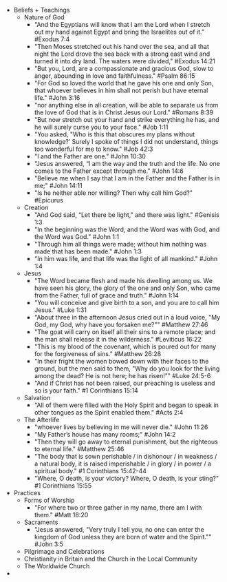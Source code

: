 - Beliefs + Teachings
    - Nature of God
        - "And the Egyptians will know that I am the Lord when I stretch out my hand against Egypt and bring the Israelites out of it.” #Exodus 7:4
        - "Then Moses stretched out his hand over the sea, and all that night the Lord drove the sea back with a strong east wind and turned it into dry land. The waters were divided," #Exodus 14:21
        - "But you, Lord, are a compassionate and gracious God, slow to anger, abounding in love and faithfulness." #Psalm 86:15
        - "For God so loved the world that he gave his one and only Son, that whoever believes in him shall not perish but have eternal life." #John 3:16
        - "nor anything else in all creation, will be able to separate us from the love of God that is in Christ Jesus our Lord." #Romans 8:39
        - "But now stretch out your hand and strike everything he has, and he will surely curse you to your face." #Job 1:11
        - "You asked, "Who is this that obscures my plans without knowledge?’ Surely I spoke of things I did not understand, things too wonderful for me to know." #Job 42:3
        - "I and the Father are one." #John 10:30
        - "Jesus answered, “I am the way and the truth and the life. No one comes to the Father except through me." #John 14:6
        - "Believe me when I say that I am in the Father and the Father is in me;" #John 14:11
        - "Is he neither able nor willing? Then why call him God?" #Epicurus
    - Creation
        - "And God said, “Let there be light,” and there was light." #Genisis 1:3
        - "In the beginning was the Word, and the Word was with God, and the Word was God." #John 1:1
        - "Through him all things were made; without him nothing was made that has been made." #John 1:3
        - "In him was life, and that life was the light of all mankind." #John 1:4
    - Jesus 
        - "The Word became flesh and made his dwelling among us. We have seen his glory, the glory of the one and only Son, who came from the Father, full of grace and truth." #John 1:14
        - "You will conceive and give birth to a son, and you are to call him Jesus." #Luke 1:31
        - "About three in the afternoon Jesus cried out in a loud voice, "My God, my God, why have you forsaken me?"" #Matthew 27:46
        - "The goat will carry on itself all their sins to a remote place; and the man shall release it in the wilderness." #Leviticus 16:22
        - "This is my blood of the covenant, which is poured out for many for the forgiveness of sins." #Matthew 26:28
        - "In their fright the women bowed down with their faces to the ground, but the men said to them, "Why do you look for the living among the dead? He is not here; he has risen!"" #Luke 24:5-6
        - "And if Christ has not been raised, our preaching is useless and so is your faith." #1 Corinthians 15:14
    - Salvation
        - "All of them were filled with the Holy Spirit and began to speak in other tongues as the Spirit enabled them." #Acts 2:4
    - The Afterlife
        - "whoever lives by believing in me will never die." #John 11:26
        - "My Father’s house has many rooms;" #John 14:2
        - "Then they will go away to eternal punishment, but the righteous to eternal life." #Matthew 25:46
        - "The body that is sown perishable / in dishonour / in weakness / a natural body, it is raised imperishable / in glory / in power / a spiritual body." #1 Corinthians 15:42-44
        - "Where, O death, is your victory? Where, O death, is your sting?" #1 Corinthians 15:55
- Practices
    - Forms of Worship
        - "For where two or three gather in my name, there am I with them." #Matt 18:20
    - Sacraments
        - "Jesus answered, "Very truly I tell you, no one can enter the kingdom of God unless they are born of water and the Spirit."" #John 3:5
    - Pilgrimage and Celebrations
    - Christianity in Britain and the Church in the Local Community
    - The Worldwide Church
- 

